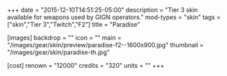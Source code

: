 +++
date = "2015-12-10T14:51:25-05:00"
description = "Tier 3 skin available for weapons used by GIGN operators."
mod-types = "skin"
tags = ["skin","Tier 3","Twitch","F2"]
title = "Paradise"

[images]
  backdrop = ""
  icon = ""
  main = "/images/gear/skin/preview/paradise-f2--1600x900.jpg"
  thumbnail = "/images/gear/skin/paradise-th.jpg"

[cost]
  renown = "12000"
  credits = "320"
  units = ""
+++
